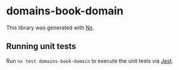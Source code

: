 # domains-book-domain

This library was generated with [Nx](https://nx.dev).

## Running unit tests

Run `nx test domains-book-domain` to execute the unit tests via [Jest](https://jestjs.io).
